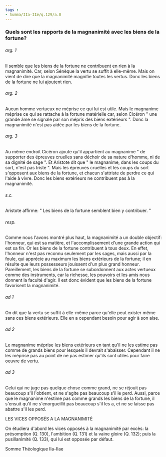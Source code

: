 ```yaml
---
tags : 
- Summa/IIa-IIæ/q.129/a.8
---
```


### Quels sont les rapports de la magnanimité avec les biens de la fortune?

###### arg. 1
Il semble que les biens de la fortune ne contribuent en rien à la magnanimité. Car, selon Sénèque la vertu se suffit à elle-même. Mais on vient de dire que la magnanimité magnifie toutes les vertus. Donc les biens de la fortune ne lui ajoutent rien. 

###### arg. 2
Aucun homme vertueux ne méprise ce qui lui est utile. Mais le magnanime méprise ce qui se rattache à la fortune matérielle car, selon Cicéron " une grande âme se signale par son mépris des biens extérieurs ". Donc la magnanimité n'est pas aidée par les biens de la fortune. 

###### arg. 3
Au même endroit Cicéron ajoute qu'il appartient au magnanime " de supporter des épreuves cruelles sans déchoir de sa nature d'homme, ni de sa dignité de sage ". Et Aristote dit que " le magnanime, dans les coups du sort, n'est pas triste ". Mais les épreuves cruelles et les coups du sort s'opposent aux biens de la fortune, et chacun s'attriste de perdre ce qui l'aide à vivre. Donc les biens extérieurs ne contribuent pas à la magnanimité. 

###### s.c.
Aristote affirme: " Les biens de la fortune semblent bien y contribuer. " 

###### resp.
Comme nous l'avons montré plus haut, la magnanimité a un double objectif: l'honneur, qui est sa matière, et l'accomplissement d'une grande action qui est sa fin. Or les biens de la fortune contribuent à tous deux. En effet, l'honneur n'est pas reconnu seulement par les sages, mais aussi par la foule, qui apprécie au maximum les biens extérieurs de la fortune; il en résulte que leurs possesseurs jouissent d'un plus grand honneur. Pareillement, les biens de la fortune se subordonnent aux actes vertueux comme des instruments, car la richesse, les pouvoirs et les amis nous donnent la faculté d'agir. Il est donc évident que les biens de la fortune favorisent la magnanimité. 

###### ad 1
On dit que la vertu se suffit à elle-même parce qu'elle peut exister même sans ces biens extérieurs. Elle en a cependant besoin pour agir à son aise. 

###### ad 2
Le magnanime méprise les biens extérieurs en tant qu'il ne les estime pas comme de grands biens pour lesquels il devrait s'abaisser. Cependant il ne les méprise pas au point de ne pas estimer qu'ils sont utiles pour faire oeuvre de vertu. 

###### ad 3
Celui qui ne juge pas quelque chose comme grand, ne se réjouit pas beaucoup s'il l'obtient, et ne s'agite pas beaucoup s'il le perd. Aussi, parce que le magnanime n'estime pas comme grands les biens de la fortune, il s'ensuit qu'il ne s'enorgueillit pas beaucoup s'il les a, et ne se laisse pas abattre s'il les perd. 

LES VICES OPPOSÉS A LA MAGNANIMITÉ 

On étudiera d'abord les vices opposés à la magnanimité par excès: la présomption (Q. 130), l'ambition (Q. 131) et la vaine gloire (Q. 132); puis la pusillanimité (Q. 133), qui lui est opposée par défaut. 

Somme Théologique IIa-IIae 

